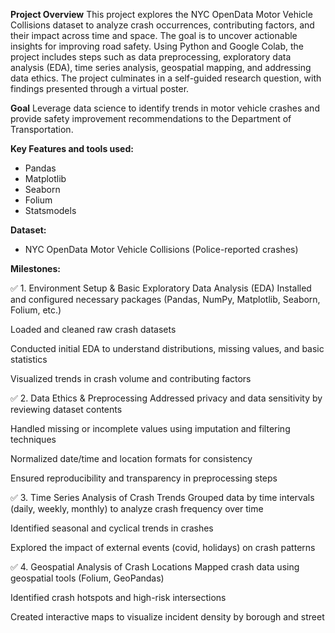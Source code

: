 **Project Overview**
This project explores the NYC OpenData Motor Vehicle Collisions dataset to analyze crash occurrences, contributing factors, and their impact across time and space. The goal is to uncover actionable insights for improving road safety. Using Python and Google Colab, the project includes steps such as data preprocessing, exploratory data analysis (EDA), time series analysis, geospatial mapping, and addressing data ethics. The project culminates in a self-guided research question, with findings presented through a virtual poster.

**Goal**
Leverage data science to identify trends in motor vehicle crashes and provide safety improvement recommendations to the Department of Transportation.

**Key Features and tools used:**
- Pandas
- Matplotlib
- Seaborn
- Folium
- Statsmodels

**Dataset:**
- NYC OpenData Motor Vehicle Collisions (Police-reported crashes)

**Milestones:**

✅ 1. Environment Setup & Basic Exploratory Data Analysis (EDA)
Installed and configured necessary packages (Pandas, NumPy, Matplotlib, Seaborn, Folium, etc.)

Loaded and cleaned raw crash datasets

Conducted initial EDA to understand distributions, missing values, and basic statistics

Visualized trends in crash volume and contributing factors

✅ 2. Data Ethics & Preprocessing
Addressed privacy and data sensitivity by reviewing dataset contents

Handled missing or incomplete values using imputation and filtering techniques

Normalized date/time and location formats for consistency

Ensured reproducibility and transparency in preprocessing steps

✅ 3. Time Series Analysis of Crash Trends
Grouped data by time intervals (daily, weekly, monthly) to analyze crash frequency over time

Identified seasonal and cyclical trends in crashes

Explored the impact of external events (covid, holidays) on crash patterns

✅ 4. Geospatial Analysis of Crash Locations
Mapped crash data using geospatial tools (Folium, GeoPandas)

Identified crash hotspots and high-risk intersections

Created interactive maps to visualize incident density by borough and street


